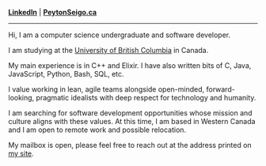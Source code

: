 **[LinkedIn](https://linkedin.com/in/peytonseigo)** | **[PeytonSeigo.ca](https://peytonseigo.ca/)**

---

Hi, I am a computer science undergraduate and software developer.

I am studying at the <a href="https://www.cs.ubc.ca/about-our-department" target="_blank" rel="noreferrer noopener">University of British Columbia</a> in Canada.

My main experience is in C++ and Elixir. I have also written bits of C, Java, JavaScript, Python, Bash, SQL, etc.

I value working in lean, agile teams alongside open-minded, forward-looking, pragmatic idealists with deep respect for technology and humanity.

I am searching for software development opportunities whose mission and culture aligns with these values. At this time, I am based in Western Canada and I am open to remote work and possible relocation.

My mailbox is open, please feel free to reach out at the address printed on [my site](https://peytonseigo.ca).
